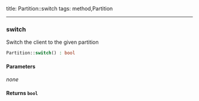 title: Partition::switch
tags: method,Partition

---

<div class="method">
<h3 class="method-name">switch</h3>
<p>Switch the client to the given partition</p>

```php
Partition::switch() : bool
```

#### Parameters

*none*


#### Returns `bool`




</div>